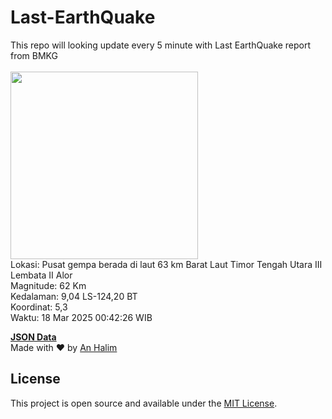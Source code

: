 # Last-EarthQuake
This repo will looking update every 5 minute with Last EarthQuake report from BMKG
<br>
<br>
<img src="undefined" width="300"/>
<br>
Lokasi: Pusat gempa berada di laut 63 km Barat Laut Timor Tengah Utara  III Lembata II Alor <br>
Magnitude: 62 Km <br>
Kedalaman: 9,04 LS-124,20 BT <br>
Koordinat: 5,3 <br>
Waktu: 18 Mar 2025 00:42:26 WIB <br>

<a href="./data/data.json">**JSON Data**</a>
<br>
Made with ❤️ by <a href="https://github.com/an-halim">An Halim</a>
## License

This project is open source and available under the [MIT License](LICENSE).
